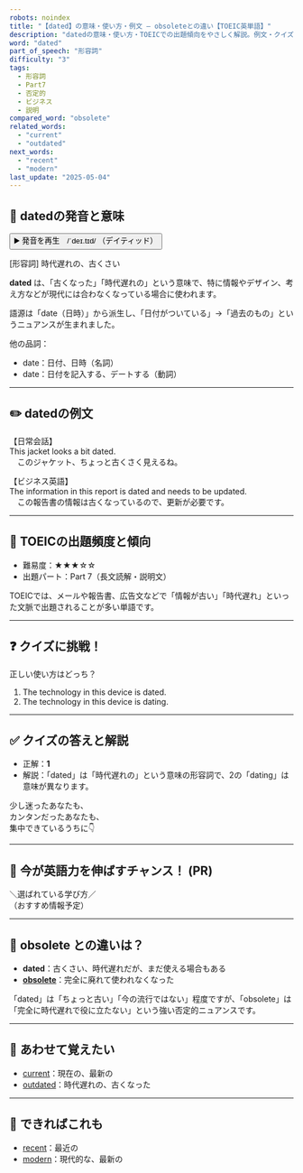 ```yaml
---
robots: noindex
title: "【dated】の意味・使い方・例文 ― obsoleteとの違い【TOEIC英単語】"
description: "datedの意味・使い方・TOEICでの出題傾向をやさしく解説。例文・クイズ付きでobsoleteとの違いもわかりやすく学べます。"
word: "dated"
part_of_speech: "形容詞"
difficulty: "3"
tags:
  - 形容詞
  - Part7
  - 否定的
  - ビジネス
  - 説明
compared_word: "obsolete"
related_words:
  - "current"
  - "outdated"
next_words:
  - "recent"
  - "modern"
last_update: "2025-05-04"
---
```


## 🔰 datedの発音と意味

<button class="play-audio" onclick="playTTS('dated')">
  <span class="play-audio-main">
    ▶️ 発音を再生　/ˈdeɪ.tɪd/
  </span>
  <span class="play-audio-sub">
    （デイティッド）
  </span>
</button>

[形容詞] 時代遅れの、古くさい

**dated** は、「古くなった」「時代遅れの」という意味で、特に情報やデザイン、考え方などが現代には合わなくなっている場合に使われます。

語源は「date（日時）」から派生し、「日付がついている」→「過去のもの」というニュアンスが生まれました。

他の品詞：  
- date：日付、日時（名詞）
- date：日付を記入する、デートする（動詞）

---

## ✏️ datedの例文

【日常会話】  
This jacket looks a bit dated.  
　このジャケット、ちょっと古くさく見えるね。

【ビジネス英語】  
The information in this report is dated and needs to be updated.  
　この報告書の情報は古くなっているので、更新が必要です。

---

## 🎯 TOEICの出題頻度と傾向

- 難易度：★★★☆☆
- 出題パート：Part 7（長文読解・説明文）

TOEICでは、メールや報告書、広告文などで「情報が古い」「時代遅れ」といった文脈で出題されることが多い単語です。

---

## ❓ クイズに挑戦！

正しい使い方はどっち？

1. The technology in this device is dated.  
2. The technology in this device is dating.

---

## ✅ クイズの答えと解説

- 正解：**1**
- 解説：「dated」は「時代遅れの」という意味の形容詞で、2の「dating」は意味が異なります。

少し迷ったあなたも、  
カンタンだったあなたも、  
集中できているうちに👇️

---

## 🚀 今が英語力を伸ばすチャンス！ (PR)

<div class="info-center">
＼選ばれている学び方／<br>  
（おすすめ情報予定）
</div>

---

## 🤔  obsolete との違いは？

- **dated**：古くさい、時代遅れだが、まだ使える場合もある
- **[obsolete](/obsolete)**：完全に廃れて使われなくなった

「dated」は「ちょっと古い」「今の流行ではない」程度ですが、「obsolete」は「完全に時代遅れで役に立たない」という強い否定的ニュアンスです。

---

## 🧩 あわせて覚えたい

- [current](/current)：現在の、最新の
- [outdated](/outdated)：時代遅れの、古くなった

---

## 📖 できればこれも

- [recent](/recent)：最近の
- [modern](/modern)：現代的な、最新の
<!-- cvid: aid38_bid31 -->
